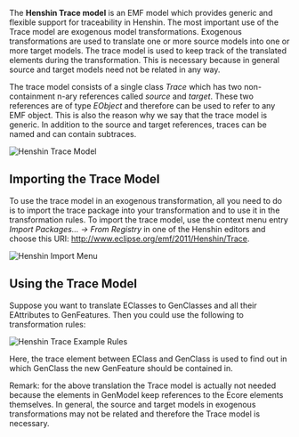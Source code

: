 The **Henshin Trace model** is an EMF model which provides generic and
flexible support for traceability in Henshin. The most important use of
the Trace model are exogenous model transformations. Exogenous
transformations are used to translate one or more source models into one
or more target models. The trace model is used to keep track of the
translated elements during the transformation. This is necessary because
in general source and target models need not be related in any way.

The trace model consists of a single class *Trace* which has two
non-containment n-ary references called *source* and *target*. These two
references are of type *EObject* and therefore can be used to refer to
any EMF object. This is also the reason why we say that the trace model
is generic. In addition to the source and target references, traces can
be named and can contain subtraces.

![Henshin Trace Model](Henshin-trace-model.png "Henshin Trace Model")

## Importing the Trace Model

To use the trace model in an exogenous transformation, all you need to
do is to import the trace package into your transformation and to use it
in the transformation rules. To import the trace model, use the context
menu entry *Import Packages\... -\> From Registry* in one of the Henshin
editors and choose this URI:
<http://www.eclipse.org/emf/2011/Henshin/Trace>.

![Henshin Import Menu](Henshin-import-menu.png "Henshin Import Menu")

## Using the Trace Model

Suppose you want to translate EClasses to GenClasses and all their
EAttributes to GenFeatures. Then you could use the following to
transformation rules:

![Henshin Trace Example
Rules](Henshin-trace-example.png "Henshin Trace Example Rules")

Here, the trace element between EClass and GenClass is used to find out
in which GenClass the new GenFeature should be contained in.

Remark: for the above translation the Trace model is actually not needed
because the elements in GenModel keep references to the Ecore elements
themselves. In general, the source and target models in exogenous
transformations may not be related and therefore the Trace model is
necessary.



